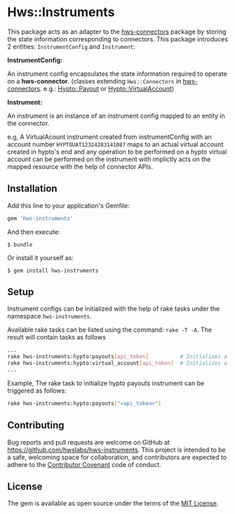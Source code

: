 # Hws::Instruments

This package acts as an adapter to the [hws-connectors](https://github.com/hwslabs/hws-connectors-ruby) package by storing the state information corresponding to connectors. This package introduces 2 entities: `InstrumentConfig` and `Instrument`:

**InstrumentConfig:**

An instrument config encapsulates the state information required to operate on a **hws-connector**. (classes extending `Hws::Connectors` in [hws-connectors](https://github.com/hwslabs/hws-connectors-ruby). e.g.: [Hypto::Payout](https://github.com/hwslabs/hws-connectors-ruby/blob/main/lib/hws-connectors/hypto/payout/base.rb#L1) or [Hypto::VirtualAccount](https://github.com/hwslabs/hws-connectors-ruby/blob/main/lib/hws-connectors/hypto/virtual_account/base.rb#L1))

**Instrument:**

An instrument is an instance of an instrument config mapped to an entity in the connector.

e.g, A VirtualAcount instrument created from instrumentConfig with an account number `HYPTOUAT12324283141087` maps to an actual virtual account created in hypto's end and any operation to be performed on a hypto virtual account can be performed on the instrument with implictly acts on the mapped resource with the help of connector APIs.

## Installation

Add this line to your application's Gemfile:

```ruby
gem 'hws-instruments'
```

And then execute:

    $ bundle

Or install it yourself as:

    $ gem install hws-instruments

## Setup

Instrument configs can be initialized with the help of rake tasks under the namespace `hws-instruments`. 

Available rake tasks can be listed using the command: `rake -T -A`. The result will contain tasks as follows

```sh
...
rake hws-instruments:hypto:payouts[api_token]          # Initializes a Hypto payouts instrument config in DB
rake hws-instruments:hypto:virtual_account[api_token]  # Initializes a Hypto virtual accounts instrument config in DB
...
```

Example, The rake task to initialize hypto payouts instrument can be triggered as follows:
```sh
rake hws-instruments:hypto:payouts["<api_token>"]
```

## Contributing

Bug reports and pull requests are welcome on GitHub at https://github.com/hwslabs/hws-instruments. This project is intended to be a safe, welcoming space for collaboration, and contributors are expected to adhere to the [Contributor Covenant](http://contributor-covenant.org) code of conduct.

## License

The gem is available as open source under the terms of the [MIT License](https://opensource.org/licenses/MIT).
